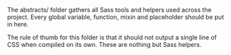 The abstracts/ folder gathers all Sass tools and helpers used across the project. 
Every global variable, function, mixin and placeholder should be put in here.

The rule of thumb for this folder is that it should not output a single line of CSS when compiled on its own. These are nothing but Sass helpers.
